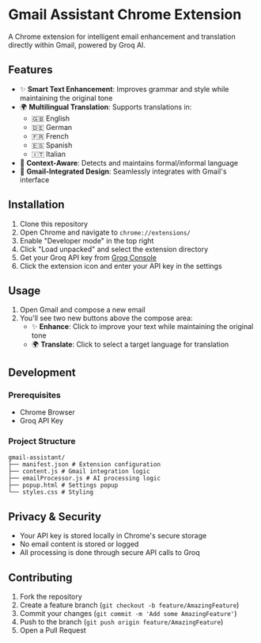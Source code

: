 # Gmail Assistant Chrome Extension

A Chrome extension for intelligent email enhancement and translation directly within Gmail, powered by Groq AI.

## Features

- ✨ **Smart Text Enhancement**: Improves grammar and style while maintaining the original tone
- 🌍 **Multilingual Translation**: Supports translations in:
  - 🇬🇧 English
  - 🇩🇪 German
  - 🇫🇷 French
  - 🇪🇸 Spanish
  - 🇮🇹 Italian
- 🎯 **Context-Aware**: Detects and maintains formal/informal language
- 🎨 **Gmail-Integrated Design**: Seamlessly integrates with Gmail's interface

## Installation

1. Clone this repository
2. Open Chrome and navigate to `chrome://extensions/`
3. Enable "Developer mode" in the top right
4. Click "Load unpacked" and select the extension directory
5. Get your Groq API key from [Groq Console](https://console.groq.com/)
6. Click the extension icon and enter your API key in the settings

## Usage

1. Open Gmail and compose a new email
2. You'll see two new buttons above the compose area:
   - ✨ **Enhance**: Click to improve your text while maintaining the original tone
   - 🌍 **Translate**: Click to select a target language for translation

## Development

### Prerequisites
- Chrome Browser
- Groq API Key

### Project Structure 

```
gmail-assistant/
├── manifest.json # Extension configuration
├── content.js # Gmail integration logic
├── emailProcessor.js # AI processing logic
├── popup.html # Settings popup
└── styles.css # Styling
```

## Privacy & Security

- Your API key is stored locally in Chrome's secure storage
- No email content is stored or logged
- All processing is done through secure API calls to Groq

## Contributing

1. Fork the repository
2. Create a feature branch (`git checkout -b feature/AmazingFeature`)
3. Commit your changes (`git commit -m 'Add some AmazingFeature'`)
4. Push to the branch (`git push origin feature/AmazingFeature`)
5. Open a Pull Request